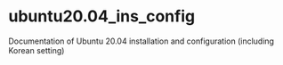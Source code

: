 # ubuntu20.04_ins_config
Documentation of Ubuntu 20.04 installation and configuration (including Korean setting)
